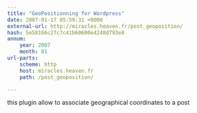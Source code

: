 ```yaml
---
title: "GeoPositionning for Wordpress"
date: 2007-01-17 05:59:31 +0000
external-url: http://miracles.heaven.fr/post_geoposition/
hash: 5e58166c2fc7c41b60600e4248d793e8
annum:
    year: 2007
    month: 01
url-parts:
    scheme: http
    host: miracles.heaven.fr
    path: /post_geoposition/

---
```


this plugin allow to associate geographical coordinates to a post
